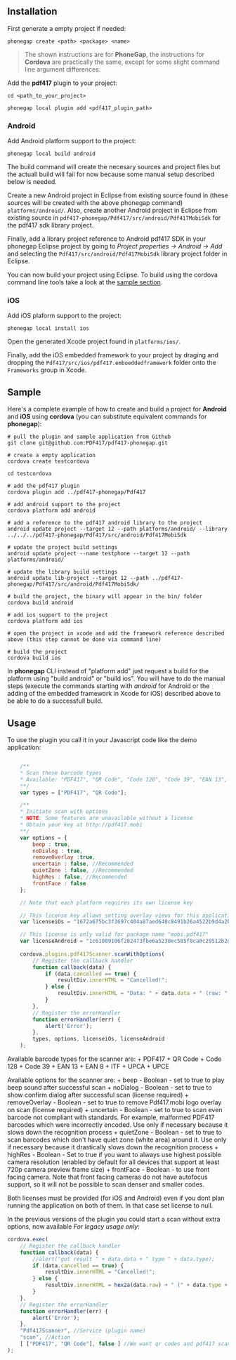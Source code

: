 ## Installation

First generate a empty project if needed:

    phonegap create <path> <package> <name>
    
> The shown instructions are for **PhoneGap**, the instructions for **Cordova** are practically the same, except for some slight command line argument differences.

Add the **pdf417** plugin to your project:

	cd <path_to_your_project>
	
    phonegap local plugin add <pdf417_plugin_path>

### Android

Add Android platform support to the project:

    phonegap local build android
    
The build command will create the necesary sources and project files but the actuall build will fail for now because some manual setup described below is needed.
    
Create a new Android project in Eclipse from existing source found in (these sources will be created with the above phonegap command) `platforms/android/`. Also, create another Android project in Eclipse from existing source in `pdf417-phonegap/Pdf417/src/android/Pdf417MobiSdk` for the pdf417 sdk library project.

Finally, add a library project reference to Android pdf417 SDK in your phonegap Eclipse project by going to *Project properties -> Android -> Add* and selecting the `Pdf417/src/android/Pdf417MobiSdk` library project folder in Eclipse.

You can now build your project using Eclipse. To build using the cordova command line tools take a look at the [sample section](#Sample).

### iOS

Add iOS plaform support to the project:

    phonegap local install ios
    
Open the generated Xcode project found in `platforms/ios/`.

Finally, add the iOS embedded framework to your project by draging and dropping the `Pdf417/src/ios/pdf417.emboeddedframework` folder onto the `Frameworks` group in Xcode.

## Sample

Here's a complete example of how to create and build a project for **Android** and **iOS** using **cordova** (you can substitute equivalent commands for **phonegap**):

```shell
# pull the plugin and sample application from Github
git clone git@github.com:PDF417/pdf417-phonegap.git

# create a empty application
cordova create testcordova

cd testcordova

# add the pdf417 plugin
cordova plugin add ../pdf417-phonegap/Pdf417

# add android support to the project
cordova platform add android

# add a reference to the pdf417 android library to the project
android update project --target 12 --path platforms/android/ --library ../../../pdf417-phonegap/Pdf417/src/android/Pdf417MobiSdk

# update the project build settings
android update project --name testphone --target 12 --path platforms/android/

# update the library build settings
android update lib-project --target 12 --path ../pdf417-phonegap/Pdf417/src/android/Pdf417MobiSdk/

# build the project, the binary will appear in the bin/ folder
cordova build android

# add ios support to the project
cordova platform add ios
	
# open the project in xcode and add the framework reference described above (this step cannot be done via command line)

# build the project
cordova build ios
```

In **phonegap** CLI instead of "platform add" just request a build for the platform using "build android" or "build ios". You will have to do the manual steps (execute the commands starting with *android* for Android or the adding of the embedded framework in Xcode for iOS) described above to be able to do a successfull build.

## Usage

To use the plugin you call it in your Javascript code like the demo application:

```javascript

    /**
    * Scan these barcode types
    * Available: "PDF417", "QR Code", "Code 128", "Code 39", "EAN 13", "EAN 8", "ITF", "UPCA", "UPCE"
    **/
    var types = ["PDF417", "QR Code"];

    /**
    * Initiate scan with options
    * NOTE: Some features are unavailable without a license
    * Obtain your key at http://pdf417.mobi
    **/
    var options = {
        beep : true,
        noDialog : true,
        removeOverlay :true,
        uncertain : false, //Recommended
        quietZone : false, //Recommended
        highRes : false, //Recommended
        frontFace : false
    };

    // Note that each platform requires its own license key

    // This license key allows setting overlay views for this application ID: net.photopay.barcode.pdf417-sample
    var licenseiOs = "1672a675bc3f3697c404a87aed640c8491b26a4522b9d4a2b61ad6b225e3b390d58d662131708451890b33";

    // This license is only valid for package name "mobi.pdf417"
    var licenseAndroid = "1c61089106f282473fbe6a5238ec585f8ca0c29512b2dea3b7c17b8030c9813dc965ca8e70c8557347177515349e6e";     
    
    cordova.plugins.pdf417Scanner.scanWithOptions(
        // Register the callback handler
        function callback(data) {
            if (data.cancelled == true) {
                resultDiv.innerHTML = "Cancelled!";
            } else {
                resultDiv.innerHTML = "Data: " + data.data + " (raw: " + hex2a(data.raw) + ") (Type: " + data.type + ")";
            }
        },
        // Register the errorHandler
        function errorHandler(err) {
            alert('Error');
        },
        types, options, licenseiOs, licenseAndroid
    );
```
Available barcode types for the scanner are:
    + PDF417
    + QR Code
    + Code 128
    + Code 39
    + EAN 13
    + EAN 8
    + ITF
    + UPCA
    + UPCE

Available options for the scanner are:
    + beep - Boolean - set to true to play beep sound after successful scan
    + noDialog - Boolean - set to true to show confirm dialog after successful scan (license required)
    + removeOverlay - Boolean - set to true to remove Pdf417.mobi logo overlay on scan (license required)
    + uncertain - Boolean - set to true to scan even barcode not compliant with standards. For example, malformed PDF417 barcodes which were incorrectly encoded. Use only if necessary because it slows down the recognition process
    + quietZone - Boolean - set to true to scan barcodes which don't have quiet zone (white area) around it. Use only if necessary because it drastically slows down the recognition process 
    + highRes - Boolean - Set to true if you want to always use highest possible camera resolution (enabled by default for all devices that support at least 720p camera preview frame size)
    + frontFace - Boolean - to use front facing camera. Note that front facing cameras do not have autofocus support, so it will not be possible to scan denser and smaller codes.

Both licenses must be provided (for iOS and Android) even if you dont plan running the application on both of them. In that case set license to null.

In the previous versions of the plugin you could start a scan without extra options, now available *For legacy usage only*:

```javascript
cordova.exec(
	// Register the callback handler
	function callback(data) {
		//alert("got result " + data.data + " type " + data.type);
		if (data.cancelled == true) {
			resultDiv.innerHTML = "Cancelled!";
		} else {
			resultDiv.innerHTML = hex2a(data.raw) + " (" + data.type + ")";
		}
	},
	// Register the errorHandler
	function errorHandler(err) {
		alert('Error');
	},
	"Pdf417Scanner", //Service (plugin name) 
	"scan", //Action
	[ ["PDF417", "QR Code"], false ] //We want qr codes and pdf417 scanned with the beep sound off
);
```
